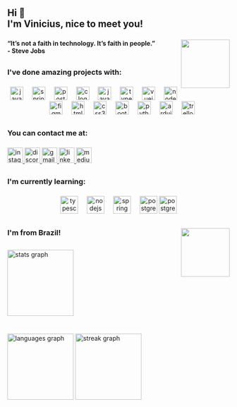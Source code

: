 <h2 align="left">Hi 👋<br>I'm Vinicius, nice to meet you!</h2>

###

<img align="right" height="110" src="https://media.tenor.com/exuPwTTU-FwAAAAM/key-click-typing.gif"  />

###

<h4 align="left">“It’s not a faith in technology. It’s faith in people.”<br>- Steve Jobs</h4>

###

<h2 align="left"></h2>

###

<h3 align="left">I've done amazing projects with:</h3>

###

<div align="center">
  <img src="https://cdn.jsdelivr.net/gh/devicons/devicon/icons/java/java-original.svg" height="30" alt="java logo"  />
  <img width="12" />
  <img src="https://cdn.jsdelivr.net/gh/devicons/devicon/icons/spring/spring-original.svg" height="30" alt="spring logo"  />
  <img width="12" />
  <img src="https://cdn.jsdelivr.net/gh/devicons/devicon/icons/postgresql/postgresql-original.svg" height="30" alt="postgresql logo"  />
  <img width="12" />
  <img src="https://cdn.jsdelivr.net/gh/devicons/devicon/icons/c/c-original.svg" height="30" alt="c logo"  />
  <img width="12" />
  <img src="https://cdn.jsdelivr.net/gh/devicons/devicon/icons/javascript/javascript-original.svg" height="30" alt="javascript logo"  />
  <img width="12" />
  <img src="https://cdn.jsdelivr.net/gh/devicons/devicon/icons/typescript/typescript-original.svg" height="30" alt="typescript logo"  />
  <img width="12" />
  <img src="https://cdn.jsdelivr.net/gh/devicons/devicon/icons/vuejs/vuejs-original.svg" height="30" alt="vuejs logo"  />
  <img width="12" />
  <img src="https://cdn.jsdelivr.net/gh/devicons/devicon/icons/nodejs/nodejs-original.svg" height="30" alt="nodejs logo"  />
  <img width="12" />
  <img src="https://cdn.jsdelivr.net/gh/devicons/devicon/icons/figma/figma-original.svg" height="30" alt="figma logo"  />
  <img width="12" />
  <img src="https://cdn.jsdelivr.net/gh/devicons/devicon/icons/html5/html5-original.svg" height="30" alt="html5 logo"  />
  <img width="12" />
  <img src="https://cdn.jsdelivr.net/gh/devicons/devicon/icons/css3/css3-original.svg" height="30" alt="css3 logo"  />
  <img width="12" />
  <img src="https://cdn.jsdelivr.net/gh/devicons/devicon/icons/bootstrap/bootstrap-original.svg" height="30" alt="bootstrap logo"  />
  <img width="12" />
  <img src="https://cdn.jsdelivr.net/gh/devicons/devicon/icons/python/python-original.svg" height="30" alt="python logo"  />
  <img width="12" />
  <img src="https://cdn.jsdelivr.net/gh/devicons/devicon/icons/arduino/arduino-original.svg" height="30" alt="arduino logo"  />
  <img width="12" />
  <img src="https://cdn.jsdelivr.net/gh/devicons/devicon/icons/trello/trello-plain.svg" height="30" alt="trello logo"  />
</div>

###

<h2 align="left"></h2>

###

<h3 align="left">You can contact me at:</h3>

###

<div align="left">
  <a href="instagram.com/vainicius" target="_blank">
    <img src="https://img.shields.io/static/v1?message=Instagram&logo=instagram&label=vainicius&color=E4405F&logoColor=white&labelColor=&style=for-the-badge" height="35" alt="instagram logo"  />
  </a>
  <a href="viniciusgab" target="_blank">
    <img src="https://img.shields.io/static/v1?message=Discord&logo=discord&label=viniciusgab&color=7289DA&logoColor=white&labelColor=&style=for-the-badge" height="35" alt="discord logo"  />
  </a>
  <a href="comercial.viniciusgabriel@gmail.com" target="_blank">
    <img src="https://img.shields.io/static/v1?message=Gmail&logo=gmail&label=E-mail&color=D14836&logoColor=white&labelColor=&style=for-the-badge" height="35" alt="gmail logo"  />
  </a>
  <a href="https://www.linkedin.com/in/vainicius/" target="_blank">
    <img src="https://img.shields.io/static/v1?message=LinkedIn&logo=linkedin&label=Vinicius&color=0077B5&logoColor=white&labelColor=&style=for-the-badge" height="35" alt="linkedin logo"  />
  </a>
  <a href="https://medium.com/@vainicius" target="_blank">
    <img src="https://img.shields.io/static/v1?message=Medium&logo=medium&label=Medium&color=12100E&logoColor=white&labelColor=&style=for-the-badge" height="35" alt="medium logo"  />
  </a>
</div>

###

<h2 align="left"></h2>

###

<h3 align="left">I'm currently learning:</h3>

###

<div align="center">
  <img src="https://cdn.jsdelivr.net/gh/devicons/devicon/icons/typescript/typescript-original.svg" height="40" alt="typescript logo"  />
  <img width="12" />
  <img src="https://cdn.jsdelivr.net/gh/devicons/devicon/icons/nodejs/nodejs-original.svg" height="40" alt="nodejs logo"  />
  <img width="12" />
  <img src="https://cdn.jsdelivr.net/gh/devicons/devicon/icons/spring/spring-original.svg" height="40" alt="spring logo"  />
  <img width="12" />
  <img src="https://cdn.jsdelivr.net/gh/devicons/devicon/icons/postgresql/postgresql-original.svg" height="40" alt="postgresql logo"  />
  <img src="https://cdn.jsdelivr.net/gh/devicons/devicon/icons/angular/angular-original.svg" height="40" alt="postgresql logo"  />
</div>

###

<h2 align="left"></h2>

###

<img align="right" height="110" src="https://thumbs.gfycat.com/AgreeableGrizzledAmericancreamdraft-size_restricted.gif"  />

###

<h3 align="left">I'm from Brazil!</h3>

###

<h2 align="left"></h2>

###

<div align="left">
  <img src="https://github-readme-stats.vercel.app/api?username=vainicius&hide_title=false&hide_rank=false&show_icons=true&include_all_commits=true&count_private=true&disable_animations=false&theme=dracula&locale=en&hide_border=false&order=1" height="150" alt="stats graph"  />
</div>

###

<br clear="both">

<div align="left">
  <img src="https://github-readme-stats.vercel.app/api/top-langs?username=vainicius&locale=en&hide_title=false&layout=compact&card_width=320&langs_count=5&theme=dracula&hide_border=false&order=2" height="150" alt="languages graph"  />
  <img src="https://streak-stats.demolab.com?user=vainicius&locale=en&mode=daily&theme=dracula&hide_border=false&border_radius=5&order=3" height="150" alt="streak graph"  />
</div>

###

<h2 align="left"></h2>

###

<div align="center">
</div>

###
